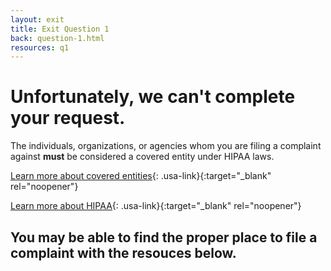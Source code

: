 ```yaml
---
layout: exit
title: Exit Question 1
back: question-1.html
resources: q1
---
```


# Unfortunately, we can't complete your request.

The individuals, organizations, or agencies whom you are filing a complaint against **must** be considered a covered entity under HIPAA laws.

[Learn more about covered entities](https://www.hhs.gov/hipaa/for-professionals/covered-entities/index.html){: .usa-link}{:target="_blank" rel="noopener"}

[Learn more about HIPAA](https://www.hhs.gov/hipaa/for-professionals/privacy/laws-regulations/index.html){: .usa-link}{:target="_blank" rel="noopener"}

## You may be able to find the proper place to file a complaint with the resouces below.
